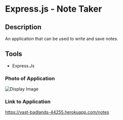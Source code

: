 # Express.js - Note Taker

## Description
An application that can be used to write and save notes. 

## Tools
* Express.Js

### Photo of Application
![Display Image](/Assets/screenshot.png)

### Link to Application
https://vast-badlands-44255.herokuapp.com/notes

